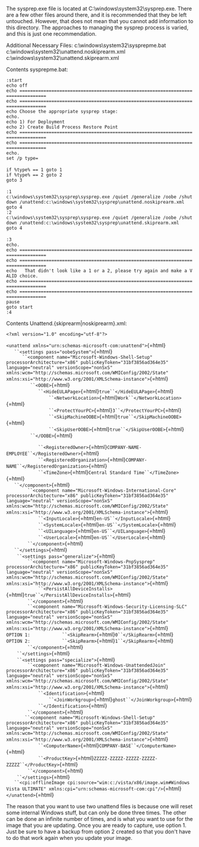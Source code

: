 The sysprep.exe file is located at C:\\windows\\system32\\sysprep.exe.
There are a few other files around there, and it is recommended that
they be left untouched. However, that does not mean that you cannot add
information to this directory. The approaches to managing the sysprep
process is varied, and this is just one recommendation.

Additional Necessary Files: c:\\windows\\system32\\sysprepme.bat
c:\\windows\\system32\\unattend.noskiprearm.xml
c:\\windows\\system32\\unattend.skiprearm.xml

Contents sysprepme.bat:

`:start`\
`echo off`\
`echo ================================================================================`\
`echo ================================================================================`\
`echo Choose the appropriate sysprep stage:`\
`echo.`\
`echo 1) For Deployment`\
`echo 2) Create Build Process Restore Point`\
`echo ================================================================================`\
`echo ================================================================================`\
`echo.`\
`set /p type= `\
\
`if %type% == 1 goto 1`\
`if %type% == 2 goto 2`\
`goto 3`\
\
`:1`\
`c:\windows\system32\sysprep\sysprep.exe /quiet /generalize /oobe /shutdown /unattend:c:\windows\system32\sysprep\unattend.noskiprearm.xml`\
`goto 4`\
`:2`\
`c:\windows\system32\sysprep\sysprep.exe /quiet /generalize /oobe /shutdown /unattend:c:\windows\system32\sysprep\unattend.skiprearm.xml`\
`goto 4`\
\
`:3 `\
`echo.`\
`echo ================================================================================`\
`echo ================================================================================`\
`echo   That didn't look like a 1 or a 2, please try again and make a VALID choice.`\
`echo ================================================================================`\
`echo ================================================================================`\
`pause`\
`goto start`\
`:4`

Contents Unattend.{skiprearm\|noskiprearm}.xml:

```{=html}
<?xml version="1.0" encoding="utf-8"?>
```
`<unattend xmlns="urn:schemas-microsoft-com:unattend">`{=html}\
`   ``<settings pass="oobeSystem">`{=html}\
`      ``<component name="Microsoft-Windows-Shell-Setup" processorArchitecture="x86" publicKeyToken="31bf3856ad364e35" language="neutral" versionScope="nonSxS" xmlns:wcm="http://schemas.microsoft.com/WMIConfig/2002/State" xmlns:xsi="http://www.w3.org/2001/XMLSchema-instance">`{=html}\
`         ``<OOBE>`{=html}\
`            ``<HideEULAPage>`{=html}`true``</HideEULAPage>`{=html}\
`                ``<NetworkLocation>`{=html}`Work``</NetworkLocation>`{=html}\
`                ``<ProtectYourPC>`{=html}`3``</ProtectYourPC>`{=html}\
`                ``<SkipMachineOOBE>`{=html}`true``</SkipMachineOOBE>`{=html}\
`                ``<SkipUserOOBE>`{=html}`true``</SkipUserOOBE>`{=html}\
`         ``</OOBE>`{=html}\
`         `\
`            ``<RegisteredOwner>`{=html}`COMPANY-NAME-EMPLOYEE``</RegisteredOwner>`{=html}\
`            ``<RegisteredOrganization>`{=html}`COMPANY-NAME``</RegisteredOrganization>`{=html}\
`            ``<TimeZone>`{=html}`Central Standard Time``</TimeZone>`{=html}\
`   ``</component>`{=html}\
`        ``<component name="Microsoft-Windows-International-Core" processorArchitecture="x86" publicKeyToken="31bf3856ad364e35" language="neutral" versionScope="nonSxS" xmlns:wcm="http://schemas.microsoft.com/WMIConfig/2002/State" xmlns:xsi="http://www.w3.org/2001/XMLSchema-instance">`{=html}\
`            ``<InputLocale>`{=html}`en-US``</InputLocale>`{=html}\
`            ``<SystemLocale>`{=html}`en-US``</SystemLocale>`{=html}\
`            ``<UILanguage>`{=html}`en-US``</UILanguage>`{=html}\
`            ``<UserLocale>`{=html}`en-US``</UserLocale>`{=html}\
`        ``</component>`{=html}\
`   ``</settings>`{=html}\
`    ``<settings pass="generalize">`{=html}\
`        ``<component name="Microsoft-Windows-PnpSysprep" processorArchitecture="x86" publicKeyToken="31bf3856ad364e35" language="neutral" versionScope="nonSxS" xmlns:wcm="http://schemas.microsoft.com/WMIConfig/2002/State" xmlns:xsi="http://www.w3.org/2001/XMLSchema-instance">`{=html}\
`            ``<PersistAllDeviceInstalls>`{=html}`true``</PersistAllDeviceInstalls>`{=html}\
`        ``</component>`{=html}\
`        ``<component name="Microsoft-Windows-Security-Licensing-SLC" processorArchitecture="x86" publicKeyToken="31bf3856ad364e35" language="neutral" versionScope="nonSxS" xmlns:wcm="http://schemas.microsoft.com/WMIConfig/2002/State" xmlns:xsi="http://www.w3.org/2001/XMLSchema-instance">`{=html}\
`OPTION 1:            ``<SkipRearm>`{=html}`0``</SkipRearm>`{=html}\
`OPTION 2:            ``<SkipRearm>`{=html}`1``</SkipRearm>`{=html}\
`        ``</component>`{=html}\
`    ``</settings>`{=html}\
`    ``<settings pass="specialize">`{=html}\
`        ``<component name="Microsoft-Windows-UnattendedJoin" processorArchitecture="x86" publicKeyToken="31bf3856ad364e35" language="neutral" versionScope="nonSxS" xmlns:wcm="http://schemas.microsoft.com/WMIConfig/2002/State" xmlns:xsi="http://www.w3.org/2001/XMLSchema-instance">`{=html}\
`            ``<Identification>`{=html}\
`                ``<JoinWorkgroup>`{=html}`ghost``</JoinWorkgroup>`{=html}\
`            ``</Identification>`{=html}\
`        ``</component>`{=html}\
`       ``<component name="Microsoft-Windows-Shell-Setup" processorArchitecture="x86" publicKeyToken="31bf3856ad364e35" language="neutral" versionScope="nonSxS" xmlns:wcm="http://schemas.microsoft.com/WMIConfig/2002/State" xmlns:xsi="http://www.w3.org/2001/XMLSchema-instance">`{=html}\
`            ``<ComputerName>`{=html}`COMPANY-BASE``</ComputerName>`{=html}\
`            ``<ProductKey>`{=html}`ZZZZZ-ZZZZZ-ZZZZZ-ZZZZZ-ZZZZZ``</ProductKey>`{=html}\
`        ``</component>`{=html}\
`    ``</settings>`{=html}\
`   ``<cpi:offlineImage cpi:source="wim:c:/vista/x86/image.wim#Windows Vista ULTIMATE" xmlns:cpi="urn:schemas-microsoft-com:cpi"/>`{=html}\
`</unattend>`{=html}

The reason that you want to use two unattend files is because one will
reset some internal Windows stuff, but can only be done three times. The
other can be done an infinite number of times, and is what you want to
use for the image that you are updating. Once you are ready to capture,
use option 1. Just be sure to have a backup from option 2 created so
that you don\'t have to do that work again when you update your image.
